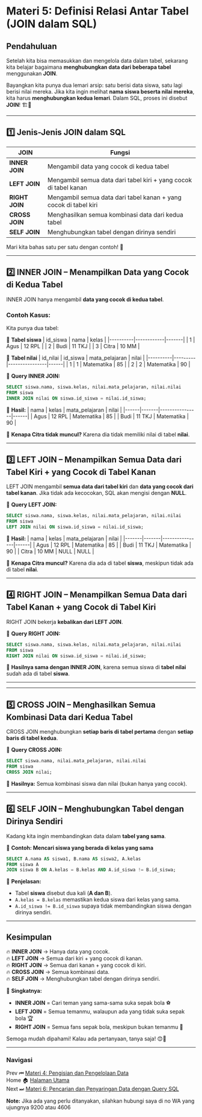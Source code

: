 # **Materi 5: Definisi Relasi Antar Tabel (JOIN dalam SQL)**

## **Pendahuluan**

Setelah kita bisa memasukkan dan mengelola data dalam tabel, sekarang kita belajar bagaimana **menghubungkan data dari beberapa tabel** menggunakan **JOIN**.

Bayangkan kita punya dua lemari arsip: satu berisi data siswa, satu lagi berisi nilai mereka. Jika kita ingin melihat **nama siswa beserta nilai mereka**, kita harus **menghubungkan kedua lemari**. Dalam SQL, proses ini disebut **JOIN**! 🏗️🔗

---

## **1️⃣ Jenis-Jenis JOIN dalam SQL**

| **JOIN** | **Fungsi** |
|----------|-----------|
| **INNER JOIN** | Mengambil data yang cocok di kedua tabel |
| **LEFT JOIN** | Mengambil semua data dari tabel kiri + yang cocok di tabel kanan |
| **RIGHT JOIN** | Mengambil semua data dari tabel kanan + yang cocok di tabel kiri |
| **CROSS JOIN** | Menghasilkan semua kombinasi data dari kedua tabel |
| **SELF JOIN** | Menghubungkan tabel dengan dirinya sendiri |

Mari kita bahas satu per satu dengan contoh! 🚀

---

## **2️⃣ INNER JOIN – Menampilkan Data yang Cocok di Kedua Tabel**

INNER JOIN hanya mengambil **data yang cocok di kedua tabel**.

### **Contoh Kasus:**
Kita punya dua tabel:

🔹 **Tabel siswa**
| id_siswa | nama         | kelas  |
|----------|------------|-------|
| 1        | Agus       | 12 RPL |
| 2        | Budi       | 11 TKJ |
| 3        | Citra      | 10 MM  |

🔹 **Tabel nilai**
| id_nilai | id_siswa | mata_pelajaran | nilai |
|----------|---------|----------------|------|
| 1        | 1       | Matematika     | 85   |
| 2        | 2       | Matematika     | 90   |

📌 **Query INNER JOIN:**
```sql
SELECT siswa.nama, siswa.kelas, nilai.mata_pelajaran, nilai.nilai
FROM siswa
INNER JOIN nilai ON siswa.id_siswa = nilai.id_siswa;
```

📌 **Hasil:**
| nama | kelas  | mata_pelajaran | nilai |
|------|-------|----------------|------|
| Agus | 12 RPL | Matematika     | 85   |
| Budi | 11 TKJ | Matematika     | 90   |

🔹 **Kenapa Citra tidak muncul?** Karena dia tidak memiliki nilai di tabel **nilai**.

---

## **3️⃣ LEFT JOIN – Menampilkan Semua Data dari Tabel Kiri + yang Cocok di Tabel Kanan**

LEFT JOIN mengambil **semua data dari tabel kiri** dan **data yang cocok dari tabel kanan**. Jika tidak ada kecocokan, SQL akan mengisi dengan **NULL**.

📌 **Query LEFT JOIN:**
```sql
SELECT siswa.nama, siswa.kelas, nilai.mata_pelajaran, nilai.nilai
FROM siswa
LEFT JOIN nilai ON siswa.id_siswa = nilai.id_siswa;
```

📌 **Hasil:**
| nama  | kelas  | mata_pelajaran | nilai |
|-------|-------|----------------|------|
| Agus  | 12 RPL | Matematika     | 85   |
| Budi  | 11 TKJ | Matematika     | 90   |
| Citra | 10 MM  | NULL           | NULL |

🔹 **Kenapa Citra muncul?** Karena dia ada di tabel **siswa**, meskipun tidak ada di tabel **nilai**.

---

## **4️⃣ RIGHT JOIN – Menampilkan Semua Data dari Tabel Kanan + yang Cocok di Tabel Kiri**

RIGHT JOIN bekerja **kebalikan dari LEFT JOIN**.

📌 **Query RIGHT JOIN:**
```sql
SELECT siswa.nama, siswa.kelas, nilai.mata_pelajaran, nilai.nilai
FROM siswa
RIGHT JOIN nilai ON siswa.id_siswa = nilai.id_siswa;
```

📌 **Hasilnya sama dengan INNER JOIN**, karena semua siswa di **tabel nilai** sudah ada di tabel **siswa**.

---

---

## **5️⃣ CROSS JOIN – Menghasilkan Semua Kombinasi Data dari Kedua Tabel**

CROSS JOIN menghubungkan **setiap baris di tabel pertama** dengan **setiap baris di tabel kedua**.

📌 **Query CROSS JOIN:**
```sql
SELECT siswa.nama, nilai.mata_pelajaran, nilai.nilai
FROM siswa
CROSS JOIN nilai;
```
📌 **Hasilnya:** Semua kombinasi siswa dan nilai (bukan hanya yang cocok).

---

## **6️⃣ SELF JOIN – Menghubungkan Tabel dengan Dirinya Sendiri**

Kadang kita ingin membandingkan data dalam **tabel yang sama**.

📌 **Contoh: Mencari siswa yang berada di kelas yang sama**
```sql
SELECT A.nama AS siswa1, B.nama AS siswa2, A.kelas
FROM siswa A
JOIN siswa B ON A.kelas = B.kelas AND A.id_siswa != B.id_siswa;
```
📌 **Penjelasan:**
- Tabel **siswa** disebut dua kali (**A dan B**).
- `A.kelas = B.kelas` memastikan kedua siswa dari kelas yang sama.
- `A.id_siswa != B.id_siswa` supaya tidak membandingkan siswa dengan dirinya sendiri.

---

## **Kesimpulan**

🔥 **INNER JOIN** → Hanya data yang cocok. <br>
🔥 **LEFT JOIN** → Semua dari kiri + yang cocok di kanan.<br>
🔥 **RIGHT JOIN** → Semua dari kanan + yang cocok di kiri.<br>
🔥 **CROSS JOIN** → Semua kombinasi data.<br>
🔥 **SELF JOIN** → Menghubungkan tabel dengan dirinya sendiri.

📌 **Singkatnya:**
- **INNER JOIN** = Cari teman yang sama-sama suka sepak bola ⚽
- **LEFT JOIN** = Semua temanmu, walaupun ada yang tidak suka sepak bola 🏆
- **RIGHT JOIN** = Semua fans sepak bola, meskipun bukan temanmu 🏅

Semoga mudah dipahami! Kalau ada pertanyaan, tanya saja! 😊🚀



---
### **Navigasi**
Prev ⏮ [Materi 4: Pengisian dan Pengelolaan Data](../4/README.MD) <br>
Home 🏠 [Halaman Utama](../README.MD) <br>
Next ⏭ [Materi 6: Pencarian dan Penyaringan Data dengan Query SQL](../6/README.MD)

**Note:** Jika ada yang perlu ditanyakan, silahkan hubungi saya di no WA yang ujungnya 9200 atau 4606